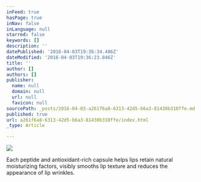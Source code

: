 ```yaml
---
inFeed: true
hasPage: true
inNav: false
inLanguage: null
starred: false
keywords: []
description: ''
datePublished: '2016-04-03T19:36:34.486Z'
dateModified: '2016-04-03T19:36:23.846Z'
title: ''
author: []
authors: []
publisher:
  name: null
  domain: null
  url: null
  favicon: null
sourcePath: _posts/2016-04-03-a261f6a8-6313-42d5-b6a3-81430b310ffe.md
published: true
url: a261f6a8-6313-42d5-b6a3-81430b310ffe/index.html
_type: Article

---
```

![](https://the-grid-user-content.s3-us-west-2.amazonaws.com/de91fd17-a941-4c6d-ac3a-5f200172e9f7.jpg)

Each peptide and antioxidant-rich capsule helps lips retain natural moisturizing factors, visibly smooths lip texture and reduces the appearance of lip wrinkles.